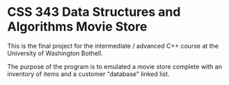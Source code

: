 # CSS 343 Data Structures and Algorithms Movie Store
This is the final project for the intermediate / advanced C++ course at the University of Washington Bothell.

The purpose of the program is to emulated a movie store complete with an inventory of items and a customer "database" linked list.

